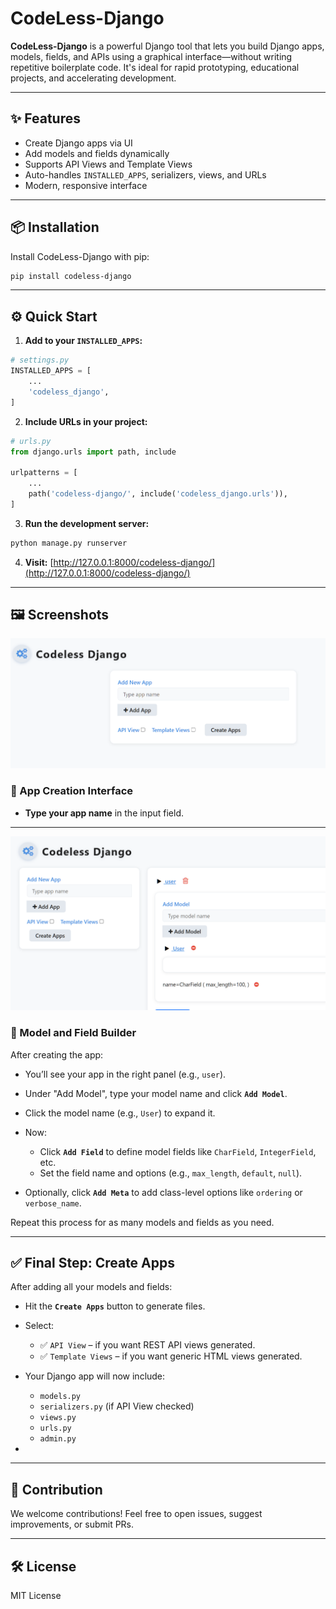 # CodeLess-Django

**CodeLess-Django** is a powerful Django tool that lets you build Django apps, models, fields, and APIs using a graphical interface—without writing repetitive boilerplate code. It's ideal for rapid prototyping, educational projects, and accelerating development.

---

## ✨ Features

* Create Django apps via UI
* Add models and fields dynamically
* Supports API Views and Template Views
* Auto-handles `INSTALLED_APPS`, serializers, views, and URLs
* Modern, responsive interface

---

## 📦 Installation

Install CodeLess-Django with pip:

```bash
pip install codeless-django
```

---

## ⚙️ Quick Start

1. **Add to your ****************************************`INSTALLED_APPS`****************************************:**

```python
# settings.py
INSTALLED_APPS = [
    ...
    'codeless_django',
]
```

2. **Include URLs in your project:**

```python
# urls.py
from django.urls import path, include

urlpatterns = [
    ...
    path('codeless-django/', include('codeless_django.urls')),
]
```

3. **Run the development server:**

```bash
python manage.py runserver
```

4. **Visit:** [http://127.0.0.1:8000/codeless-django/](http://127.0.0.1:8000/codeless-django/)

---

## 🖼️ Screenshots

![image.png](image.png)

### 🔹 App Creation Interface

* **Type your app name** in the input field.

---
![image2.png](image2.png)
### 🔸 Model and Field Builder
After creating the app:
* You’ll see your app in the right panel (e.g., `user`).
* Under "Add Model", type your model name and click **`Add Model`**.
* Click the model name (e.g., `User`) to expand it.
* Now:

  * Click **`Add Field`** to define model fields like `CharField`, `IntegerField`, etc.
  * Set the field name and options (e.g., `max_length`, `default`, `null`).
* Optionally, click **`Add Meta`** to add class-level options like `ordering` or `verbose_name`.

Repeat this process for as many models and fields as you need.

---

## ✅ Final Step: Create Apps

After adding all your models and fields:

* Hit the **`Create Apps`** button to generate files.
* Select:

  * ✅ `API View` – if you want REST API views generated.
  * ✅ `Template Views` – if you want generic HTML views generated.
* Your Django app will now include:

  * `models.py`
  * `serializers.py` (if API View checked)
  * `views.py`
  * `urls.py`
  * `admin.py`
*

---

## 🤝 Contribution

We welcome contributions! Feel free to open issues, suggest improvements, or submit PRs.

---

## 🛠️ License

MIT License
